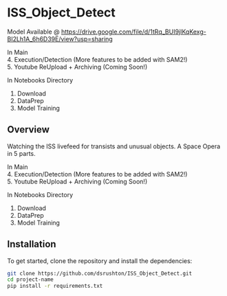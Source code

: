 # ISS_Object_Detect

Model Available @ https://drive.google.com/file/d/1tRq_BUI9jIKqKexg-BI2Lh1A_6h6D39E/view?usp=sharing

In Main      
4. Execution/Detection (More features to be added with SAM2!)  
5. Youtube ReUpload + Archiving (Coming Soon!)  
 
  
In Notebooks Directory
1. Download
2. DataPrep
3. Model Training

## Overview
Watching the ISS livefeed for transists and unusual objects. A Space Opera in 5 parts.

In Main      
4. Execution/Detection (More features to be added with SAM2!)  
5. Youtube ReUpload + Archiving (Coming Soon!)  
 
  
In Notebooks Directory
1. Download
2. DataPrep
3. Model Training

## Installation
To get started, clone the repository and install the dependencies:

```bash
git clone https://github.com/dsrushton/ISS_Object_Detect.git
cd project-name
pip install -r requirements.txt
